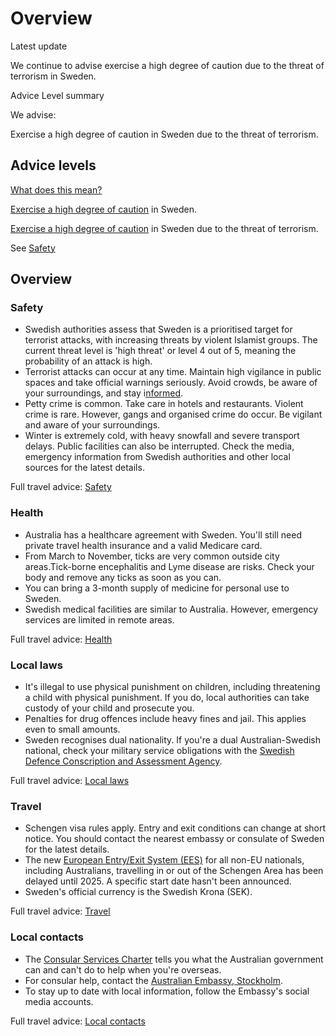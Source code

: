 # Overview

Latest update

We continue to advise exercise a high degree of caution due to the threat of terrorism in Sweden.

Advice Level summary

We advise:

Exercise a high degree of caution in Sweden due to the threat of terrorism.

## Advice levels

[What does this mean?](/before-you-go/travel-advice-explained/)

[Exercise a high degree of caution](https://www.smartraveller.gov.au/consular-services/travel-advice-explained#level2) in Sweden.

[Exercise a high degree of caution](https://www.smartraveller.gov.au/consular-services/travel-advice-explained#level2) in Sweden due to the threat of terrorism.

See [Safety](https://www.smartraveller.gov.au/destinations/europe/france#safety)

## Overview

### Safety

* Swedish authorities assess that Sweden is a prioritised target for terrorist attacks, with increasing threats by violent Islamist groups. The current threat level is 'high threat' or level 4 out of 5, meaning the probability of an attack is high.
* Terrorist attacks can occur at any time. Maintain high vigilance in public spaces and take official warnings seriously. Avoid crowds, be aware of your surroundings, and stay i[nformed](https://www.krisinformation.se/en/hazards-and-risks/terrorism).
* Petty crime is common. Take care in hotels and restaurants. Violent crime is rare. However, gangs and organised crime do occur. Be vigilant and aware of your surroundings.
* Winter is extremely cold, with heavy snowfall and severe transport delays. Public facilities can also be interrupted. Check the media, emergency information from Swedish authorities and other local sources for the latest details.

Full travel advice: [Safety](#safety)

### Health

* Australia has a healthcare agreement with Sweden. You'll still need private travel health insurance and a valid Medicare card.
* From March to November, ticks are very common outside city areas.Tick-borne encephalitis and Lyme disease are risks. Check your body and remove any ticks as soon as you can.
* You can bring a 3-month supply of medicine for personal use to Sweden.
* Swedish medical facilities are similar to Australia. However, emergency services are limited in remote areas.

Full travel advice: [Health](#health)

### Local laws

* It's illegal to use physical punishment on children, including threatening a child with physical punishment. If you do, local authorities can take custody of your child and prosecute you.
* Penalties for drug offences include heavy fines and jail. This applies even to small amounts.
* Sweden recognises dual nationality. If you're a dual Australian-Swedish national, check your military service obligations with the [Swedish Defence Conscription and Assessment Agency](https://www.pliktverket.se/om-myndigheten/in-english).

Full travel advice: [Local laws](#local-laws)

### Travel

* Schengen visa rules apply. Entry and exit conditions can change at short notice. You should contact the nearest embassy or consulate of Sweden for the latest details.
* The new [European Entry/Exit System (EES)](https://travel-europe.europa.eu/ees_en) for all non-EU nationals, including Australians, travelling in or out of the Schengen Area has been delayed until 2025. A specific start date hasn't been announced.
* Sweden's official currency is the Swedish Krona (SEK).

Full travel advice: [Travel](#travel)

### Local contacts

* The [Consular Services Charter](/node/46) tells you what the Australian government can and can't do to help when you're overseas.
* For consular help, contact the [Australian Embassy, Stockholm](https://sweden.embassy.gov.au).
* To stay up to date with local information, follow the Embassy's social media accounts.

Full travel advice: [Local contacts](#local-contacts)